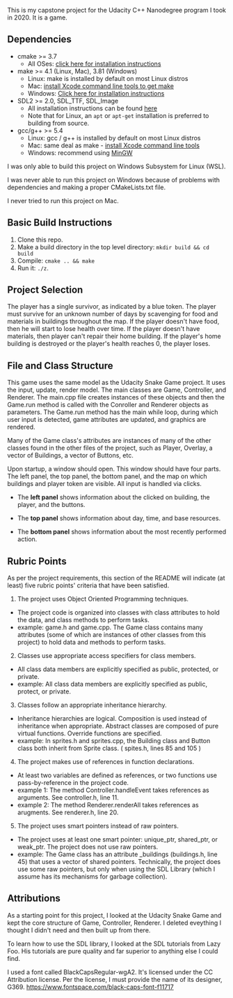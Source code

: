 This is my capstone project for the Udacity C++ Nanodegree program I took in 2020. It is a game.

## Dependencies
* cmake >= 3.7
  * All OSes: [click here for installation instructions](https://cmake.org/install/)
* make >= 4.1 (Linux, Mac), 3.81 (Windows)
  * Linux: make is installed by default on most Linux distros
  * Mac: [install Xcode command line tools to get make](https://developer.apple.com/xcode/features/)
  * Windows: [Click here for installation instructions](http://gnuwin32.sourceforge.net/packages/make.htm)
* SDL2 >= 2.0, SDL_TTF, SDL_Image
  * All installation instructions can be found [here](https://wiki.libsdl.org/Installation)
  * Note that for Linux, an `apt` or `apt-get` installation is preferred to building from source.
* gcc/g++ >= 5.4
  * Linux: gcc / g++ is installed by default on most Linux distros
  * Mac: same deal as make - [install Xcode command line tools](https://developer.apple.com/xcode/features/)
  * Windows: recommend using [MinGW](http://www.mingw.org/)

I was only able to build this project on Windows Subsystem for Linux (WSL).

I was never able to run this project on Windows because of problems with dependencies and making a proper CMakeLists.txt file. 

I never tried to run this project on Mac.

## Basic Build Instructions

1. Clone this repo.
2. Make a build directory in the top level directory: `mkdir build && cd build`
3. Compile: `cmake .. && make`
4. Run it: `./z`.

## Project Selection

The player has a single survivor, as indicated by a blue token. The player must survive for an unknown number of days by scavenging for food and materials in buildings throughout the map. If the player doesn't have food, then he will start to lose health over time. If the player doesn't have materials, then player can't repair their home building. If the player's home building is destroyed or the player's health reaches 0, the player loses.

## File and Class Structure

This game uses the same model as the Udacity Snake Game project. It uses the input, update, render model. The main classes are Game, Controller, and Renderer. The main.cpp file creates instances of these objects and then the Game.run method is called with the Conroller and Renderer objects as parameters. The Game.run method has the main while loop, during which user input is detected, game attributes are updated, and graphics are rendered.

Many of the Game class's attributes are instances of many of the other classes found in the other files of the project, such as Player, Overlay, a vector of Buildings, a vector of Buttons, etc.

Upon startup, a window should open. This window should have four parts. The left panel, the top panel, the bottom panel, and the map on which buildings and player token are visible. All input is handled via clicks.

* The **left panel** shows information about the clicked on building, the player, and the buttons.

* The **top panel** shows information about day, time, and base resources.

* The **bottom panel** shows information about the most recently performed action.


## Rubric Points

As per the project requirements, this section of the README will indicate (at least) five rubric points' criteria that have been satisfied.

1. The project uses Object Oriented Programming techniques. 
 * The project code is organized into classes with class attributes to hold the data, and class methods to perform tasks.
 * example: game.h and game.cpp. The Game class contains many attributes (some of which are instances of other classes from this project) to hold data and methods to perform tasks.

2. Classes use appropriate access specifiers for class members.
 * All class data members are explicitly specified as public, protected, or private.
 * example: All class data members are explicitly specified as public, protect, or private.

3. Classes follow an appropriate inheritance hierarchy.
 * Inheritance hierarchies are logical. Composition is used instead of inheritance when appropriate. Abstract classes are composed of pure virtual functions. Override functions are specified.
 * example: In sprites.h and sprites.cpp, the Building class and Button class both inherit from Sprite class. ( spites.h, lines 85 and 105 )

 4. The project makes use of references in function declarations.
 * At least two variables are defined as references, or two functions use pass-by-reference in the project code.
 * example 1: The method Controller.handleEvent takes references as arguments. See controller.h, line 11.
 * example 2: The method Renderer.renderAll takes references as arugments. See renderer.h, line 20.

 5. The project uses smart pointers instead of raw pointers.
 * The project uses at least one smart pointer: unique_ptr, shared_ptr, or weak_ptr. The project does not use raw pointers.
 * example: The Game class has an attribute _buildings (buildings.h, line 45) that uses a vector of shared pointers. Technically, the project does use some raw pointers, but only when using the SDL Library (which I assume has its mechanisms for garbage collection). 

## Attributions

As a starting point for this project, I looked at the Udacity Snake Game and kept the core structure of Game, Controller, Renderer. I deleted eveything I thought I didn't need and then built up from there.

To learn how to use the SDL library, I looked at the SDL tutorials from Lazy Foo. His tutorials are pure quality and far superior to anything else I could find.

I used a font called BlackCapsRegular-wgA2. It's licensed under the CC Attribution license. Per the license, I must provide the name of its designer, G369.
https://www.fontspace.com/black-caps-font-f11717